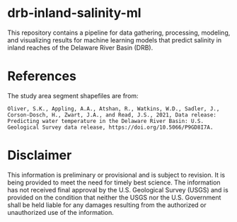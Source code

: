 # drb-inland-salinity-ml
This repository contains a pipeline for data gathering, processing, modeling, and visualizing results for machine learning models that predict salinity in inland reaches of the Delaware River Basin (DRB).

# References

The study area segment shapefiles are from:
```
Oliver, S.K., Appling, A.A., Atshan, R., Watkins, W.D., Sadler, J., Corson-Dosch, H., Zwart, J.A., and Read, J.S., 2021, Data release: Predicting water temperature in the Delaware River Basin: U.S. Geological Survey data release, https://doi.org/10.5066/P9GD8I7A.
```

# Disclaimer
This information is preliminary or provisional and is subject to revision. It is being provided to meet the need for timely best science. The information has not received final approval by the U.S. Geological Survey (USGS) and is provided on the condition that neither the USGS nor the U.S. Government shall be held liable for any damages resulting from the authorized or unauthorized use of the information.